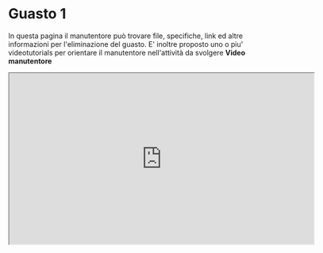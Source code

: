 # Guasto 1
In questa pagina il manutentore può trovare file, specifiche, link ed altre informazioni per l'eliminazione del guasto.
E' inoltre proposto uno o piu' videotutorials per orientare il manutentore nell'attività da svolgere
**Video manutentore**
<html lang="it"> 
<body>
    <div class="container">
         <!-- finestra popup 3 -->
        <a href="#x" class="overlay" id="win3"></a>
        <div class="popup">
            <div class="video">
         <!-- il link you tube deve essere selezionato dal link di rete lasciando la cartella embed -->
		    <iframe width="614" height="345" src="https://youtube.com/embed/kDKEwAfvpdc" ></iframe>
            </div>
            <a class="close" title="Chiudere" href="modal.html" onclick = "modal.html(); return false;"></a>
        </div>
    </div>
</body>
</html>

